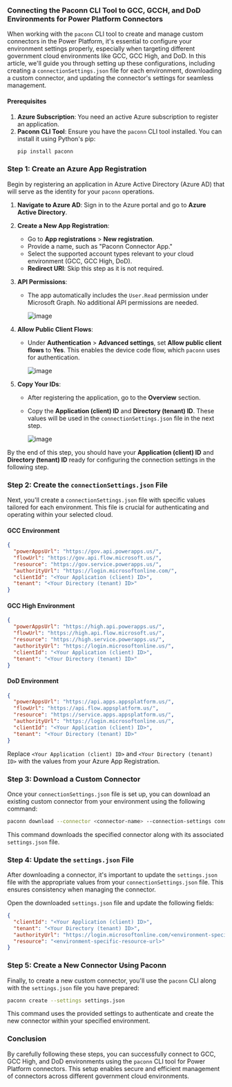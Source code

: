 ### Connecting the Paconn CLI Tool to GCC, GCCH, and DoD Environments for Power Platform Connectors

When working with the `paconn` CLI tool to create and manage custom connectors in the Power Platform, it's essential to configure your environment settings properly, especially when targeting different government cloud environments like GCC, GCC High, and DoD. In this article, we'll guide you through setting up these configurations, including creating a `connectionSettings.json` file for each environment, downloading a custom connector, and updating the connector's settings for seamless management.

#### Prerequisites

1. **Azure Subscription**: You need an active Azure subscription to register an application.
2. **Paconn CLI Tool**: Ensure you have the `paconn` CLI tool installed. You can install it using Python's pip:
   ```bash
   pip install paconn
   ```

### Step 1: Create an Azure App Registration

Begin by registering an application in Azure Active Directory (Azure AD) that will serve as the identity for your `paconn` operations.

1. **Navigate to Azure AD**: Sign in to the Azure portal and go to **Azure Active Directory**.
2. **Create a New App Registration**:
   - Go to **App registrations** > **New registration**.
   - Provide a name, such as "Paconn Connector App."
   - Select the supported account types relevant to your cloud environment (GCC, GCC High, DoD).
   - **Redirect URI**: Skip this step as it is not required.

3. **API Permissions**:
   - The app automatically includes the `User.Read` permission under Microsoft Graph. No additional API permissions are needed.
     
      ![image](https://github.com/user-attachments/assets/305136c5-4125-45f8-8bc0-3bdcfda94636)

4. **Allow Public Client Flows**:
   - Under **Authentication** > **Advanced settings**, set **Allow public client flows** to **Yes**. This enables the device code flow, which `paconn` uses for authentication.
     
      ![image](https://github.com/user-attachments/assets/08eebd97-9231-4987-9371-5655272f8aa5)

5. **Copy Your IDs**:
   - After registering the application, go to the **Overview** section.
   - Copy the **Application (client) ID** and **Directory (tenant) ID**. These values will be used in the `connectionSettings.json` file in the next step.
     
      ![image](https://github.com/user-attachments/assets/2005494b-492b-4865-8b23-e5cf3f4f9712)

By the end of this step, you should have your **Application (client) ID** and **Directory (tenant) ID** ready for configuring the connection settings in the following step.

### Step 2: Create the `connectionSettings.json` File

Next, you'll create a `connectionSettings.json` file with specific values tailored for each environment. This file is crucial for authenticating and operating within your selected cloud.

#### GCC Environment

```json
{
  "powerAppsUrl": "https://gov.api.powerapps.us/",
  "flowUrl": "https://gov.api.flow.microsoft.us/",  
  "resource": "https://gov.service.powerapps.us/",
  "authorityUrl": "https://login.microsoftonline.com/",
  "clientId": "<Your Application (client) ID>",
  "tenant": "<Your Directory (tenant) ID>"
}
```

#### GCC High Environment

```json
{
  "powerAppsUrl": "https://high.api.powerapps.us/",
  "flowUrl": "https://high.api.flow.microsoft.us/",
  "resource": "https://high.service.powerapps.us/",
  "authorityUrl": "https://login.microsoftonline.us/",
  "clientId": "<Your Application (client) ID>",
  "tenant": "<Your Directory (tenant) ID>"
}
```

#### DoD Environment

```json
{
  "powerAppsUrl": "https://api.apps.appsplatform.us/",
  "flowUrl": "https://api.flow.appsplatform.us/",
  "resource": "https://service.apps.appsplatform.us/",
  "authorityUrl": "https://login.microsoftonline.us/",
  "clientId": "<Your Application (client) ID>",
  "tenant": "<Your Directory (tenant) ID>"
}
```

Replace `<Your Application (client) ID>` and `<Your Directory (tenant) ID>` with the values from your Azure App Registration.

### Step 3: Download a Custom Connector

Once your `connectionSettings.json` file is set up, you can download an existing custom connector from your environment using the following command:

```bash
paconn download --connector <connector-name> --connection-settings connectionSettings.json
```

This command downloads the specified connector along with its associated `settings.json` file.

### Step 4: Update the `settings.json` File

After downloading a connector, it's important to update the `settings.json` file with the appropriate values from your `connectionSettings.json` file. This ensures consistency when managing the connector.

Open the downloaded `settings.json` file and update the following fields:

```json
{
  "clientId": "<Your Application (client) ID>",
  "tenant": "<Your Directory (tenant) ID>",
  "authorityUrl": "https://login.microsoftonline.com/<environment-specific-url>",
  "resource": "<environment-specific-resource-url>"
}
```

### Step 5: Create a New Connector Using Paconn

Finally, to create a new custom connector, you'll use the `paconn` CLI along with the `settings.json` file you have prepared:

```bash
paconn create --settings settings.json
```

This command uses the provided settings to authenticate and create the new connector within your specified environment.

### Conclusion

By carefully following these steps, you can successfully connect to GCC, GCC High, and DoD environments using the `paconn` CLI tool for Power Platform connectors. This setup enables secure and efficient management of connectors across different government cloud environments.
